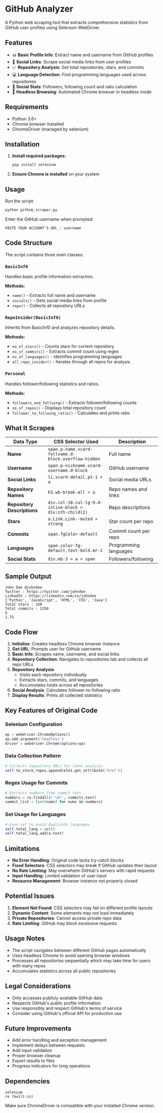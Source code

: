 # GitHub Analyzer
A Python web scraping tool that extracts comprehensive statistics from GitHub user profiles using Selenium WebDriver.

## Features

- 📊 **Basic Profile Info**: Extract name and username from GitHub profiles
- 🔗 **Social Links**: Scrape social media links from user profiles  
- 📈 **Repository Analysis**: Get total repositories, stars, and commits
- 💻 **Language Detection**: Find programming languages used across repositories
- 👥 **Social Stats**: Followers, following count and ratio calculation
- 🤖 **Headless Browsing**: Automated Chrome browser in headless mode

## Requirements

- Python 3.6+
- Chrome browser installed
- ChromeDriver (managed by selenium)

## Installation

1. **Install required packages:**
   ```bash
   pip install selenium
   ```

2. **Ensure Chrome is installed** on your system

## Usage

Run the script:
```bash
python github_scraper.py
```

Enter the GitHub username when prompted:
```
PASTE YOUR ACCOUNT'S URL : username
```

## Code Structure

The script contains three main classes:

### `BasicInf0`
Handles basic profile information extraction.

**Methods:**
- `name()` - Extracts full name and username
- `socials()` - Gets social media links from profile
- `repo()` - Collects all repository URLs

### `RepoInsider(BasicInf0)` 
Inherits from BasicInf0 and analyzes repository details.

**Methods:**
- `no_of_stars()` - Counts stars for current repository
- `no_of_commits()` - Extracts commit count using regex
- `no_of_languages()` - Identifies programming languages
- `all_repo_insider()` - Iterates through all repos for analysis

### `Personal`
Handles follower/following statistics and ratios.

**Methods:**
- `followers_and_follwing()` - Extracts follower/following counts
- `no_of_repos()` - Displays total repository count
- `follower_to_follwing_ratio()` - Calculates and prints ratio

## What It Scrapes

| Data Type | CSS Selector Used | Description |
|-----------|-------------------|-------------|
| **Name** | `span.p-name.vcard-fullname.d-block.overflow-hidden` | Full name |
| **Username** | `span.p-nickname.vcard-username.d-block` | GitHub username |
| **Social Links** | `li.vcard-detail.pt-1 > a` | Social media URLs |
| **Repository Names** | `h3.wb-break-all > a` | Repo names and links |
| **Repository Descriptions** | `div.col-10.col-lg-9.d-inline-block > div:nth-child(2)` | Repo descriptions |
| **Stars** | `a.Link.Link--muted > strong` | Star count per repo |
| **Commits** | `span.fgColor-default` | Commit count per repo |
| **Languages** | `span.color-fg-default.text-bold.mr-1` | Programming languages |
| **Social Stats** | `div.mb-3 > a > span` | Followers/following |

## Sample Output

```
John Doe @johndoe
Twitter : https://twitter.com/johndoe
LinkedIn : https://linkedin.com/in/johndoe
{'Python', 'JavaScript', 'HTML', 'CSS', 'Java'}
Total stars : 150
Total commits : 1250
5
1.75
```

## Code Flow

1. **Initialize**: Creates headless Chrome browser instance
2. **Get URL**: Prompts user for GitHub username
3. **Basic Info**: Scrapes name, username, and social links
4. **Repository Collection**: Navigates to repositories tab and collects all repo URLs
5. **Repository Analysis**: 
   - Visits each repository individually
   - Extracts stars, commits, and languages
   - Accumulates totals across all repositories
6. **Social Analysis**: Calculates follower-to-following ratio
7. **Display Results**: Prints all collected statistics

## Key Features of Original Code

### Selenium Configuration
```python
op = webdriver.ChromeOptions()
op.add_argument('headless')
driver = webdriver.Chrome(options=op)
```

### Data Collection Pattern
```python
# Collects repository URLs for later analysis
self.to_store_repos.append(ele1.get_attribute('href'))
```

### Regex Usage for Commits
```python
# Extracts numbers from commit text
numbers = re.findall(r'\d+', commits.text)
commit_list = [int(nums) for nums in numbers]
```

### Set Usage for Languages
```python
# Uses set to avoid duplicate languages
self.total_lang = set()
self.total_lang.add(a.text)
```

## Limitations

- **No Error Handling**: Original code lacks try-catch blocks
- **Fixed Selectors**: CSS selectors may break if GitHub updates their layout
- **No Rate Limiting**: May overwhelm GitHub's servers with rapid requests
- **Input Handling**: Limited validation of user input
- **Resource Management**: Browser instance not properly closed

## Potential Issues

1. **Element Not Found**: CSS selectors may fail on different profile layouts
2. **Dynamic Content**: Some elements may not load immediately
3. **Private Repositories**: Cannot access private repo data
4. **Rate Limiting**: GitHub may block excessive requests

## Usage Notes

- The script navigates between different GitHub pages automatically
- Uses headless Chrome to avoid opening browser windows
- Processes all repositories sequentially which may take time for users with many repos
- Accumulates statistics across all public repositories

## Legal Considerations

- Only accesses publicly available GitHub data
- Respects GitHub's public profile information
- Use responsibly and respect GitHub's terms of service
- Consider using GitHub's official API for production use

## Future Improvements

- Add error handling and exception management
- Implement delays between requests
- Add input validation
- Proper browser cleanup
- Export results to files
- Progress indicators for long operations

## Dependencies

```
selenium
re (built-in)
```

Make sure ChromeDriver is compatible with your installed Chrome version.
